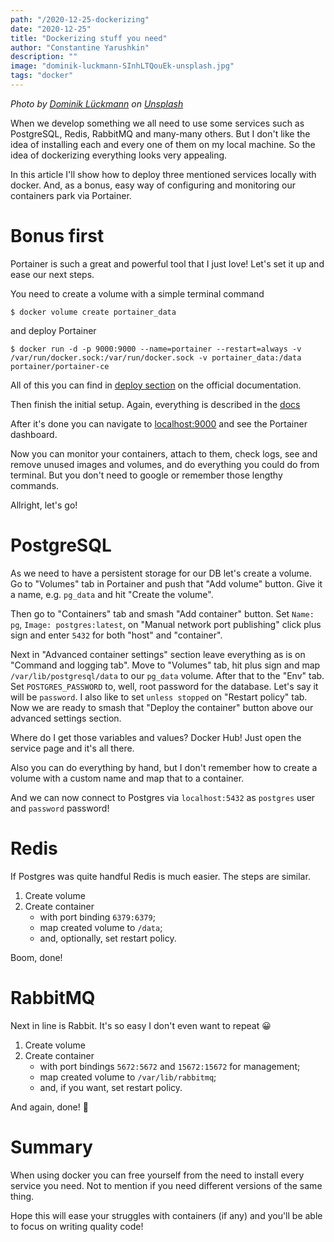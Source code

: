 ```yaml
---
path: "/2020-12-25-dockerizing"
date: "2020-12-25"
title: "Dockerizing stuff you need"
author: "Constantine Yarushkin"
description: ""
image: "dominik-luckmann-SInhLTQouEk-unsplash.jpg"
tags: "docker"
---
```


_Photo by_ [_Dominik Lückmann_](https://unsplash.com/@exdigy?utm_source=unsplash&utm_medium=referral&utm_content=creditCopyText) _on_ [_Unsplash_](https://unsplash.com/?utm_source=unsplash&utm_medium=referral&utm_content=creditCopyText)

When we develop something we all need to use some services such as PostgreSQL, Redis, RabbitMQ and many-many others. But I don't like the idea of installing each and every one of them on my local machine. So the idea of dockerizing everything looks very appealing.

In this article I'll show how to deploy three mentioned services locally with docker. And, as a bonus, easy way of configuring and monitoring our containers park via Portainer.

# Bonus first

Portainer is such a great and powerful tool that I just love! Let's set it up and ease our next steps.

You need to create a volume with a simple terminal command

    $ docker volume create portainer_data

and deploy Portainer

    $ docker run -d -p 9000:9000 --name=portainer --restart=always -v /var/run/docker.sock:/var/run/docker.sock -v portainer_data:/data portainer/portainer-ce

All of this you can find in [deploy section](https://documentation.portainer.io/v2.0/deploy/linux/#deploy-portainer-in-docker) on the official documentation.

Then finish the initial setup. Again, everything is described in the [docs](https://documentation.portainer.io/v2.0/deploy/initial/)

After it's done you can navigate to [localhost:9000](http://localhost:9000) and see the Portainer dashboard.

Now you can monitor your containers, attach to them, check logs, see and remove unused images and volumes, and do everything you could do from terminal. But you don't need to google or remember those lengthy commands.

Allright, let's go!

# PostgreSQL

As we need to have a persistent storage for our DB let's create a volume. Go to "Volumes" tab in Portainer and push that "Add volume" button. Give it a name, e.g. `pg_data` and hit "Create the volume".

Then go to "Containers" tab and smash "Add container" button.
Set `Name: pg`, `Image: postgres:latest`, on "Manual network port publishing" click plus sign and enter `5432` for both "host" and "container".

Next in "Advanced container settings" section leave everything as is on "Command and logging tab". Move to "Volumes" tab, hit plus sign and map `/var/lib/postgresql/data` to our `pg_data` volume. After that to the "Env" tab. Set `POSTGRES_PASSWORD` to, well, root password for the database. Let's say it will be `password`. I also like to set `unless stopped` on "Restart policy" tab. Now we are ready to smash that "Deploy the container" button above our advanced settings section.

Where do I get those variables and values? Docker Hub! Just open the service page and it's all there.

Also you can do everything by hand, but I don't remember how to create a volume with a custom name and map that to a container.

And we can now connect to Postgres via `localhost:5432` as `postgres` user and `password` password!

# Redis

If Postgres was quite handful Redis is much easier. The steps are similar.

1. Create volume
2. Create container
   - with port binding `6379:6379`;
   - map created volume to `/data`;
   - and, optionally, set restart policy.

Boom, done!

# RabbitMQ

Next in line is Rabbit. It's so easy I don't even want to repeat :grinning:

1. Create volume
2. Create container
   - with port bindings `5672:5672` and `15672:15672` for management;
   - map created volume to `/var/lib/rabbitmq`;
   - and, if you want, set restart policy.

And again, done! :tada:

# Summary

When using docker you can free yourself from the need to install every service you need. Not to mention if you need different versions of the same thing.

Hope this will ease your struggles with containers (if any) and you'll be able to focus on writing quality code!
